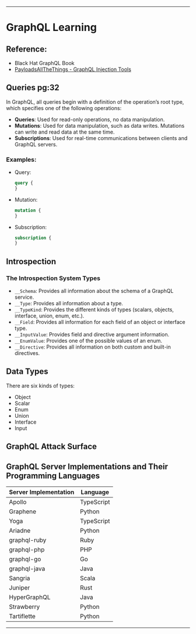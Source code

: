 
---

# GraphQL Learning

## Reference:

- Black Hat GraphQL Book
- [PayloadsAllTheThings - GraphQL Injection Tools](https://github.com/swisskyrepo/PayloadsAllTheThings/tree/master/GraphQL%20Injection#tools)

## Queries pg:32

In GraphQL, all queries begin with a definition of the operation’s root type, which specifies one of the following operations:

- **Queries**: Used for read-only operations, no data manipulation.
- **Mutations**: Used for data manipulation, such as data writes. Mutations can write and read data at the same time.
- **Subscriptions**: Used for real-time communications between clients and GraphQL servers.

### Examples:

- Query:
  ```graphql
  query {
  }
  ```

- Mutation:
  ```graphql
  mutation {
  }
  ```

- Subscription:
  ```graphql
  subscription {
  }
  ```

## Introspection

### The Introspection System Types

- `__Schema`: Provides all information about the schema of a GraphQL service.
- `__Type`: Provides all information about a type.
- `__TypeKind`: Provides the different kinds of types (scalars, objects, interface, union, enum, etc.).
- `__Field`: Provides all information for each field of an object or interface type.
- `__InputValue`: Provides field and directive argument information.
- `__EnumValue`: Provides one of the possible values of an enum.
- `__Directive`: Provides all information on both custom and built-in directives.

## Data Types

There are six kinds of types:

- Object
- Scalar
- Enum
- Union
- Interface
- Input

## GraphQL Attack Surface

## GraphQL Server Implementations and Their Programming Languages

| Server Implementation | Language   |
|------------------------|------------|
| Apollo                 | TypeScript |
| Graphene               | Python     |
| Yoga                   | TypeScript |
| Ariadne                | Python     |
| graphql-ruby           | Ruby       |
| graphql-php            | PHP        |
| graphql-go             | Go         |
| graphql-java           | Java       |
| Sangria                | Scala      |
| Juniper                | Rust       |
| HyperGraphQL           | Java       |
| Strawberry             | Python     |
| Tartiflette            | Python     |

---
